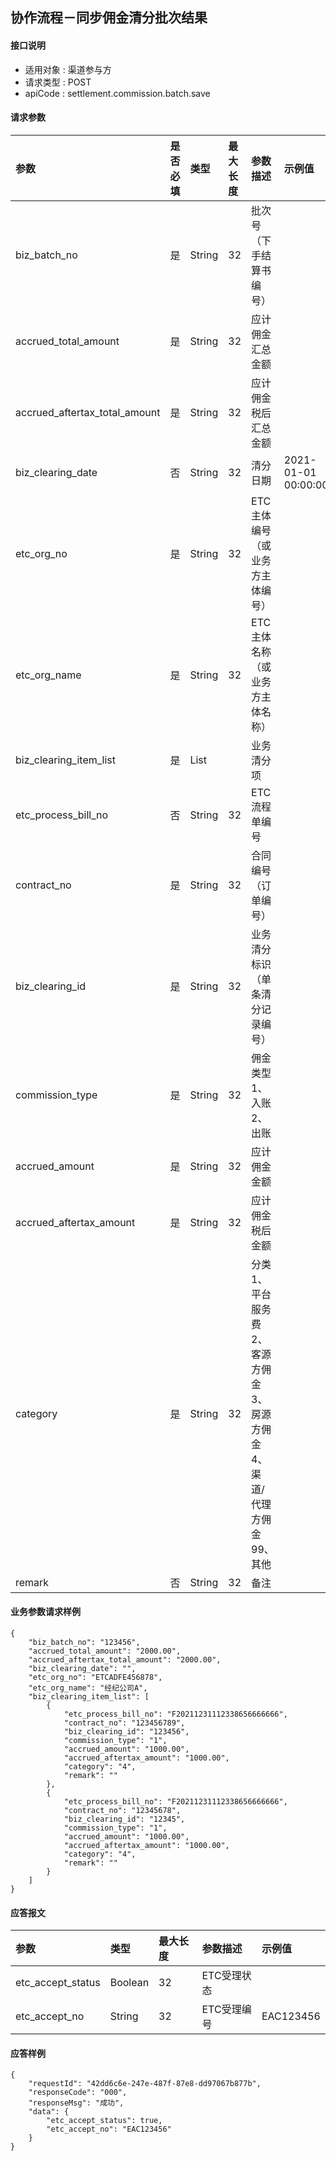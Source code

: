 ## 协作流程－同步佣金清分批次结果

#### 接口说明

* 适用对象 : 渠道参与方
* 请求类型 : POST
* apiCode : settlement.commission.batch.save

#### 请求参数
| 参数 | 是否必填 | 类型 | 最大长度 | 参数描述 | 示例值 |
|:----|:-------:|:-----|:-------|:--------|:------|
| biz_batch_no | 是 | String | 32 | 批次号（下手结算书编号） |  |
| accrued_total_amount | 是 | String | 32 | 应计佣金汇总金额 |  |
| accrued_aftertax_total_amount | 是 | String | 32 | 应计佣金税后汇总金额 |  |
| biz_clearing_date | 否 | String | 32 | 清分日期 | 2021-01-01 00:00:00 |
| etc_org_no | 是 | String | 32 | ETC主体编号（或业务方主体编号） |  |
| etc_org_name | 是 | String | 32 | ETC主体名称（或业务方主体名称） |  |
| biz_clearing_item_list | 是 | List |  | 业务清分项 |  |
| etc_process_bill_no | 否 | String | 32 | ETC流程单编号 |  |
| contract_no | 是 | String | 32 | 合同编号（订单编号） |  |
| biz_clearing_id | 是 | String | 32 | 业务清分标识（单条清分记录编号） |  |
| commission_type | 是 | String | 32 | 佣金类型<br/>1、入账<br/>2、出账 |  |
| accrued_amount | 是 | String | 32 | 应计佣金金额 |  |
| accrued_aftertax_amount | 是 | String | 32 | 应计佣金税后金额 |  |
| category | 是 | String | 32 | 分类<br/>1、平台服务费<br/>2、客源方佣金<br/>3、房源方佣金<br/>4、渠道/代理方佣金<br/>99、其他 |  |
| remark | 否 | String | 32 | 备注 |  |


#### 业务参数请求样例
```
{
    "biz_batch_no": "123456",
    "accrued_total_amount": "2000.00",
    "accrued_aftertax_total_amount": "2000.00",
    "biz_clearing_date": "",
    "etc_org_no": "ETCADFE456878",
    "etc_org_name": "经纪公司A",
    "biz_clearing_item_list": [
        {
            "etc_process_bill_no": "F20211231112338656666666",
            "contract_no": "123456789",
            "biz_clearing_id": "123456",
            "commission_type": "1",
            "accrued_amount": "1000.00",
            "accrued_aftertax_amount": "1000.00",
            "category": "4",
            "remark": ""
        },
        {
            "etc_process_bill_no": "F20211231112338656666666",
            "contract_no": "12345678",
            "biz_clearing_id": "12345",
            "commission_type": "1",
            "accrued_amount": "1000.00",
            "accrued_aftertax_amount": "1000.00",
            "category": "4",
            "remark": ""
        }
    ]
}
```

#### 应答报文

| 参数 | 类型 | 最大长度 | 参数描述 | 示例值 |
|:----|:----|:--------|:--------|:------|
| etc_accept_status | Boolean | 32 | ETC受理状态 |  |
| etc_accept_no | String | 32 | ETC受理编号 | EAC123456 |

#### 应答样例

```
{
    "requestId": "42dd6c6e-247e-487f-87e8-dd97067b877b",	
    "responseCode": "000",
	"responseMsg": "成功",
	"data": {
		"etc_accept_status": true,
        "etc_accept_no": "EAC123456"
	}
}
```